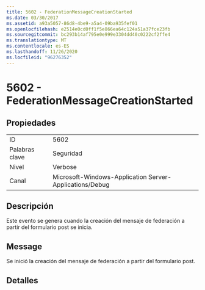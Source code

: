 ```yaml
---
title: 5602 - FederationMessageCreationStarted
ms.date: 03/30/2017
ms.assetid: a93a5057-86d8-4be9-a5a4-09ba935fef01
ms.openlocfilehash: e2514e0cd0ff1f5e866ea64c124a51a37fce23fb
ms.sourcegitcommit: bc293b14af795e0e999e3304dd40c0222cf2ffe4
ms.translationtype: MT
ms.contentlocale: es-ES
ms.lasthandoff: 11/26/2020
ms.locfileid: "96276352"
---
```

# <a name="5602---federationmessagecreationstarted"></a>5602 - FederationMessageCreationStarted

## <a name="properties"></a>Propiedades  
  
|||  
|-|-|  
|ID|5602|  
|Palabras clave|Seguridad|  
|Nivel|Verbose|  
|Canal|Microsoft-Windows-Application Server-Applications/Debug|  
  
## <a name="description"></a>Descripción  

 Este evento se genera cuando la creación del mensaje de federación a partir del formulario post se inicia.  
  
## <a name="message"></a>Message  

 Se inició la creación del mensaje de federación a partir del formulario post.  
  
## <a name="details"></a>Detalles
